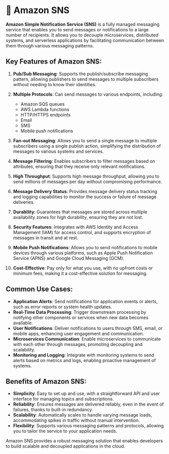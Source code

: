 # 📣 Amazon SNS

**Amazon Simple Notification Service (SNS)** is a fully managed messaging service that enables you to send messages or notifications to a large number of recipients. It allows you to decouple microservices, distributed systems, and serverless applications by facilitating communication between them through various messaging patterns.

## Key Features of Amazon SNS:

1. **Pub/Sub Messaging**: Supports the publish/subscribe messaging pattern, allowing publishers to send messages to multiple subscribers without needing to know their identities.

2. **Multiple Protocols**: Can send messages to various endpoints, including:

   - Amazon SQS queues
   - AWS Lambda functions
   - HTTP/HTTPS endpoints
   - Email
   - SMS
   - Mobile push notifications

3. **Fan-out Messaging**: Allows you to send a single message to multiple subscribers using a single publish action, simplifying the distribution of messages to various systems and services.

4. **Message Filtering**: Enables subscribers to filter messages based on attributes, ensuring that they receive only relevant notifications.

5. **High Throughput**: Supports high message throughput, allowing you to send millions of messages per day without compromising performance.

6. **Message Delivery Status**: Provides message delivery status tracking and logging capabilities to monitor the success or failure of message deliveries.

7. **Durability**: Guarantees that messages are stored across multiple availability zones for high durability, ensuring they are not lost.

8. **Security Features**: Integrates with AWS Identity and Access Management (IAM) for access control, and supports encryption of messages in transit and at rest.

9. **Mobile Push Notifications**: Allows you to send notifications to mobile devices through various platforms, such as Apple Push Notification Service (APNS) and Google Cloud Messaging (GCM).

10. **Cost-Effective**: Pay only for what you use, with no upfront costs or minimum fees, making it a cost-effective solution for messaging.

## Common Use Cases:

- **Application Alerts**: Send notifications for application events or alerts, such as error reports or system health updates.
- **Real-Time Data Processing**: Trigger downstream processing by notifying other components or services when new data becomes available.
- **User Notifications**: Deliver notifications to users through SMS, email, or mobile apps, enhancing user engagement and communication.
- **Microservices Communication**: Enable microservices to communicate with each other through messages, promoting decoupling and scalability.
- **Monitoring and Logging**: Integrate with monitoring systems to send alerts based on metrics and logs, enabling proactive management of systems.

## Benefits of Amazon SNS:

- **Simplicity**: Easy to set up and use, with a straightforward API and user interface for managing topics and subscriptions.
- **Reliability**: Ensures messages are delivered reliably, even in the event of failures, thanks to built-in redundancy.
- **Scalability**: Automatically scales to handle varying message loads, accommodating spikes in traffic without manual intervention.
- **Flexibility**: Supports various messaging patterns and protocols, allowing you to tailor the service to your application needs.

Amazon SNS provides a robust messaging solution that enables developers to build scalable and decoupled applications in the cloud.
